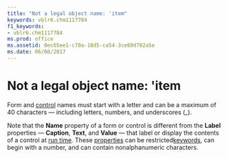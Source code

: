```yaml
---
title: "Not a legal object name: 'item"
keywords: vblr6.chm1117784
f1_keywords:
- vblr6.chm1117784
ms.prod: office
ms.assetid: 0ec65ee1-c70a-18d5-ca54-3ce69d782a5e
ms.date: 06/08/2017
---
```



# Not a legal object name: 'item

Form and [control](../../Glossary/vbe-glossary.md#control) names must start with a letter and can be a maximum of 40 characters — including letters, numbers, and underscores (_).

Note that the  **Name** property of a form or control is different from the **Label** properties — **Caption**, **Text**, and **Value** — that label or display the contents of a control at [run time](../../Glossary/vbe-glossary.md#run-time). These [properties](../../Glossary/vbe-glossary.md#property) can be restricted[keywords](../../Glossary/vbe-glossary.md#keyword), can begin with a number, and can contain nonalphanumeric characters.

